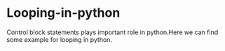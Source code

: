 # Looping-in-python
Control block statements plays important role in python.Here we can find some example for looping in python.
